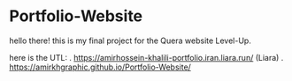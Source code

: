 # Portfolio-Website

hello there!
this is my final project for the Quera website Level-Up.

here is the UTL: 
    . https://amirhossein-khalili-portfolio.iran.liara.run/ (Liara)
    . https://amirkhgraphic.github.io/Portfolio-Website/
